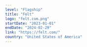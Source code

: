 ```yaml
---
level: "Flagship"
title: "Felt"
logo: "felt.com.png"
startDate: "2023-01-01"
endDate: "2024-02-29"
link: "https://felt.com/"
country: "United States of America"
---
```

